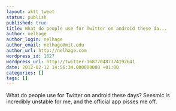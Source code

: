 ```yaml
---
layout: aktt_tweet
status: publish
published: true
title: What do people use for Twitter on android these da...
author: nelhage
author_login: nelhage
author_email: nelhage@mit.edu
author_url: http://nelhage.com
wordpress_id: 1627
wordpress_url: http://twitter-168770487374192641
date: 2012-02-12 14:56:34.000000000 +01:00
categories: []
tags: []
---
```

What do people use for Twitter on android these days? Seesmic is incredibly unstable for me, and the official app pisses me off.
